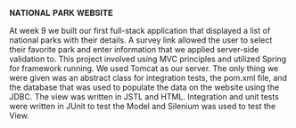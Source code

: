 𝐍𝐀𝐓𝐈𝐎𝐍𝐀𝐋 𝐏𝐀𝐑𝐊 𝐖𝐄𝐁𝐒𝐈𝐓𝐄

At week 9 we built our first full-stack application that displayed a list of national parks with their details. A survey link allowed the user to select their favorite park and enter information that we applied server-side validation to. This project involved using MVC principles and utilized Spring for framework running. We used Tomcat as our server. The only thing we were given was an abstract class for integration tests, the pom.xml file, and the database that was used to populate the data on the website using the JDBC. The view was written in JSTL and HTML. Integration and unit tests were written in JUnit to test the Model and Silenium was used to test the View.
